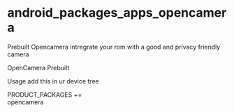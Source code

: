 # android_packages_apps_opencamera
Prebuilt Opencamera intregrate your rom with a good and privacy friendly camera

OpenCamera Prebuilt

Usage add this in ur device tree

PRODUCT_PACKAGES += \
    opencamera
